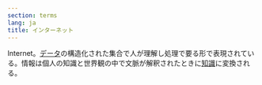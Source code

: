 ```yaml
---
section: terms
lang: ja
title: インターネット
---
```


Internet。[データ](../data/)の構造化された集合で人が理解し処理で要る形で表現されている。情報は個人の知識と世界観の中で文脈が解釈されたときに[知識](../knowledge/)に変換される。
